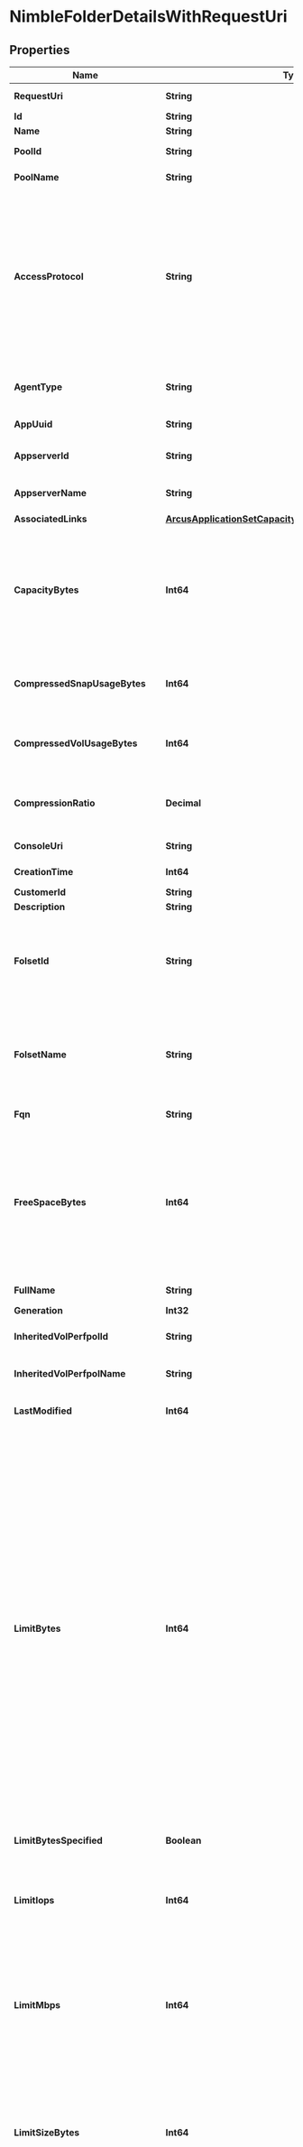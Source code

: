 # NimbleFolderDetailsWithRequestUri
## Properties

Name | Type | Description | Notes
------------ | ------------- | ------------- | -------------
**RequestUri** | **String** | requestUri for detailed folder object | [optional] 
**Id** | **String** | Identifier of the folder. | [optional] 
**Name** | **String** | Name of the folder. | [optional] 
**PoolId** | **String** | ID of the pool where the folder resides. | [optional] 
**PoolName** | **String** | Name of the pool where the folder resides. | [optional] 
**AccessProtocol** | **String** | Access protocol of the folder. This attribute is used by the VASA Provider to determine the access protocol of the bind request. If not specified in the creation request, it will be the access protocol supported by the group. If the group supports multiple protocols, the default will be Fibre Channel. This field is meaningful only to VVol folder. Possible values: &#39;iscsi&#39;, &#39;fc&#39;. | [optional] 
**AgentType** | **String** | External management agent type. Possible values: &#39;none&#39;, &#39;smis&#39;, &#39;vvol&#39;, &#39;openstack&#39;. | [optional] 
**AppUuid** | **String** | Application identifier of the folder. | [optional] 
**AppserverId** | **String** | Identifier of the application server associated with the folder. | [optional] 
**AppserverName** | **String** | Name of the application server associated with the folder. | [optional] 
**AssociatedLinks** | [**ArcusApplicationSetCapacityStatsAssociatedLinksInner[]**](ArcusApplicationSetCapacityStatsAssociatedLinksInner.md) | Associated Links Details | [optional] 
**CapacityBytes** | **Int64** | Capacity of the folder in bytes. If the folder&#39;s size has a usage limit, capacity_bytes will be the folder&#39;s usage limit. If the folder&#39;s size does not have a usage limit, capacity_bytes will be the pool&#39;s capacity. This field is meaningful only when the usage_valid attribute is true. | [optional] 
**CompressedSnapUsageBytes** | **Int64** | Compressed usage of snapshots in the folder. This field is meaningful only when the usage_valid attribute is true. | [optional] 
**CompressedVolUsageBytes** | **Int64** | Compressed usage of volumes in the folder. This field is meaningful only when the usage_valid attribute is true. | [optional] 
**CompressionRatio** | **Decimal** | Compression savings for the folder expressed as ratio. This field is meaningful only when the usage_valid attribute is true. | [optional] 
**ConsoleUri** | **String** | consoleUri for detailed storage object | [optional] 
**CreationTime** | **Int64** | Time when this folder was created. | [optional] 
**CustomerId** | **String** | customerId | [optional] 
**Description** | **String** | Text description of folder. | [optional] 
**FolsetId** | **String** | Identifier of the folder set associated with the folder. Only VVol folder can be associated with the folder set. The folder and the containing folder set must be associated with the same application server. | [optional] 
**FolsetName** | **String** | Name of the folder set associated with the folder. Only VVol folder can be associated with the folder set. The folder and the containing folder set must be associated with the same application server. | [optional] 
**Fqn** | **String** | Fully qualified name of folder in the pool. | [optional] 
**FreeSpaceBytes** | **Int64** | Free space in the folder in bytes. If the folder has a usage limit, free_space_bytes will be the folder&#39;s free space (the folder&#39;s usage limit minus the folder&#39;s space usage). If the folder does not have a usage limit, free_space_bytes will be the pool&#39;s free space. This field is meaningful only when the usage_valid attribute is true. | [optional] 
**FullName** | **String** | Fully qualified name of folder in the group. | [optional] 
**Generation** | **Int32** | generation | [optional] 
**InheritedVolPerfpolId** | **String** | Identifier of the default performance policy for a newly created volume. | [optional] 
**InheritedVolPerfpolName** | **String** | Name of the default performance policy for a newly created volume. | [optional] 
**LastModified** | **Int64** | Identifier of the default performance policy for a newly created volume. | [optional] 
**LimitBytes** | **Int64** | Folder limit size in bytes. By default, a folder (except SMIS and VVol types) does not have a limit. If limit_bytes is not specified when a folder is created, or if limit_bytes is set to the largest possible 64-bit signed integer (9223372036854775807), then the folder has no limit. Otherwise, a limit smaller than the capacity of the pool can be set. On output, if the folder has a limit, the limit_bytes_specified attribute will be true and limit_bytes will be the limit. If the folder does not have a limit, the limit_bytes_specified attribute will be false and limit_bytes will be interpreted based on the value of the usage_valid attribute. If the usage_valid attribute is true, limits_byte will be the capacity of the pool. Otherwise, limits_bytes is not meaningful and can be null. SMIS and VVol folders require a size limit. This attribute is superseded by limit_size_bytes. | [optional] 
**LimitBytesSpecified** | **Boolean** | Indicates whether the folder has a limit. | [optional] 
**LimitIops** | **Int64** | IOPS limit for this folder. If limit_iops is not specified when a folder is created, or if limit_iops is set to -1, then the folder has no IOPS limit. IOPS limit should be in range [256, 4294967294] or -1 for unlimited. | [optional] 
**LimitMbps** | **Int64** | Throughput limit for this folder in MB/s. If limit_mbps is not specified when a folder is created, or if limit_mbps is set to -1, then the folder has no throughput limit. MBPS limit should be in range [1, 4294967294] or -1 for unlimited. | [optional] 
**LimitSizeBytes** | **Int64** | Folder size limit in bytes. If limit_size_bytes is not specified when a folder is created, or if limit_size_bytes is set to -1, then the folder has no limit. Otherwise, a limit smaller than the capacity of the pool can be set. Folders with an agent_type of &#39;smis&#39; or &#39;vvol&#39; must have a size limit. | [optional] 
**NumSnapcolls** | **Int64** | Number of snapshot collections inside the folder. This attribute is deprecated and has no meaningful value. | [optional] 
**NumSnaps** | **Int64** | Number of snapshots inside the folder. This attribute is deprecated and has no meaningful value. | [optional] 
**OverdraftLimitPct** | **Int64** | Amount of space to consider as overdraft range for this folder as a percentage of folder used limit. Valid values are from 0% - 200%. This is the limit above the folder usage limit beyond which enforcement action(volume offline/non-writable) is issued. | [optional] 
**ProvisionedBytes** | **Int64** | Sum of provisioned size of volumes in the folder. | [optional] 
**ProvisionedLimitSizeBytes** | **Int64** | Limit on the provisioned size of volumes in a folder. If provisioned_limit_size_bytes is not specified when a folder is created, or if provisioned_limit_size_bytes is set to -1, then the folder has no provisioned size limit. | [optional] 
**ResourceUri** | **String** | Link to the object URI | [optional] 
**SearchName** | **String** | Name of folder used for object search. | [optional] 
**SnapCompressionRatio** | **Decimal** | Identifier of the default performance policy for a newly created volume. | [optional] 
**TenantId** | **String** | Tenant ID of the folder. This is used to determine what tenant context the folder belongs to. | [optional] 
**Type** | **String** | type | [optional] 
**UncompressedSnapUsageBytes** | **Int64** | Uncompressed usage of snapshots in the folder. This field is meaningful only when the usage_valid attribute is true. | [optional] 
**UncompressedVolUsageBytes** | **Int64** | Uncompressed usage of volumes in the folder. This field is meaningful only when the usage_valid attribute is true. | [optional] 
**UnusedReserveBytes** | **String** | Unused reserve of volumes in the folder in bytes. This field is meaningful only when the usage_valid attribute is true. | [optional] 
**UnusedSnapReserveBytes** | **Int64** | Unused reserve of snapshots of volumes in the folder in bytes. This field is meaningful only when the usage_valid attribute is true. | [optional] 
**UsageBytes** | **Int64** | Sum of mapped usage and snapshot uncompressed usage of volumes in the folder. | [optional] 
**UsageValid** | **Boolean** | Indicate whether the space usage attributes of folder are valid. | [optional] 
**VolCompressionRatio** | **Decimal** | Compression ratio of volumes in the folder. This field is meaningful only when the usage_valid attribute is true. | [optional] 
**VolumeList** | [**NimbleVolumeSummary[]**](NimbleVolumeSummary.md) | List of volumes contained by the folder. | [optional] 
**VolumeMappedBytes** | **Int64** | Sum of mapped usage of volumes in the folder. | [optional] 

## Examples

- Prepare the resource
```powershell
$NimbleFolderDetailsWithRequestUri = Initialize-PSOpenAPIToolsNimbleFolderDetailsWithRequestUri  -RequestUri api/v1/storage-systems/device-type2/2a0df0fe6f7dc7bb16000000000000000000004817/folders/2a0df0fe6f7dc7bb16000000000000000000004007 `
 -Id 2a0df0fe6f7dc7bb16000000000000000000004817 `
 -Name myobject-5 `
 -PoolId 2a0df0fe6f7dc7bb16000000000000000000004817 `
 -PoolName myobject-5 `
 -AccessProtocol iscsi `
 -AgentType openstack `
 -AppUuid 00000002000040008a259996ae869835 `
 -AppserverId null `
 -AppserverName null `
 -AssociatedLinks [{resourceUri&#x3D;/api/v1/storage-systems/device-type2/2a0df0fe6f7dc7bb16000000000000000000004817, type&#x3D;storage-systems}] `
 -CapacityBytes 244695092429 `
 -CompressedSnapUsageBytes 0 `
 -CompressedVolUsageBytes 0 `
 -CompressionRatio 1 `
 -ConsoleUri data-ops-manager/storage-systems/device-type2/001491cb6652a03a6b000000000000000000000001/folders/071491cb6652a03a6b000000000000000000000006 `
 -CreationTime 1600169692 `
 -CustomerId string `
 -Description 99.9999% availability `
 -FolsetId null `
 -FolsetName null `
 -Fqn /path/to/folder `
 -FreeSpaceBytes 244695092429 `
 -FullName default:/folder1 `
 -Generation 0 `
 -InheritedVolPerfpolId 030a259996ae869835000000000000000000000001 `
 -InheritedVolPerfpolName default `
 -LastModified 1600169692 `
 -LimitBytes 244695092429 `
 -LimitBytesSpecified false `
 -LimitIops -1 `
 -LimitMbps -1 `
 -LimitSizeBytes -1 `
 -NumSnapcolls 0 `
 -NumSnaps 0 `
 -OverdraftLimitPct 0 `
 -ProvisionedBytes 0 `
 -ProvisionedLimitSizeBytes -1 `
 -ResourceUri /api/v1/storage-systems/device-type2/2a0df0fe6f7dc7bb16000000000000000000004817 `
 -SearchName vol:1 `
 -SnapCompressionRatio 1 `
 -TenantId 2f0a259996ae869835000000000000000000000002 `
 -Type string `
 -UncompressedSnapUsageBytes 0 `
 -UncompressedVolUsageBytes 0 `
 -UnusedReserveBytes 0 `
 -UnusedSnapReserveBytes 0 `
 -UsageBytes 0 `
 -UsageValid true `
 -VolCompressionRatio 1 `
 -VolumeList null `
 -VolumeMappedBytes 0
```

- Convert the resource to JSON
```powershell
$NimbleFolderDetailsWithRequestUri | ConvertTo-JSON
```

[[Back to Model list]](../README.md#documentation-for-models) [[Back to API list]](../README.md#documentation-for-api-endpoints) [[Back to README]](../README.md)

